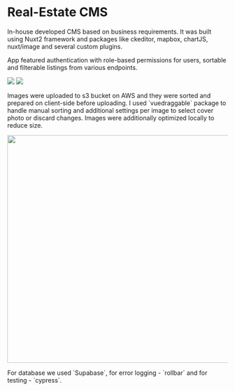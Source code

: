 # Real-Estate CMS
<p>In-house developed CMS based on business requirements. It was built using Nuxt2 framework and packages like ckeditor, mapbox, chartJS, nuxt/image and several custom plugins.</p>
<p>App featured authentication with role-based permissions for users, sortable and filterable listings from various endpoints.</p>
<div class="flex w-full">
<img
    src="/listing.png"  
    class="mx-auto w-1/2"
/>
<img
    src="/editor1.png" 
    class="mx-auto w-1/2"
/>
</div>
<p>Images were uploaded to s3 bucket on AWS and they were sorted and prepared on client-side before uploading. I used `vuedraggable` package to handle manual sorting and additional settings per image to select cover photo or discard changes. Images were additionally optimized locally to reduce size.</p>
<img
    src="/editor2.png" 
    height="520" 
    class="mx-auto w-full"
/>
<p>For database we used `Supabase`, for error logging - `rollbar` and for testing - `cypress`.<p>